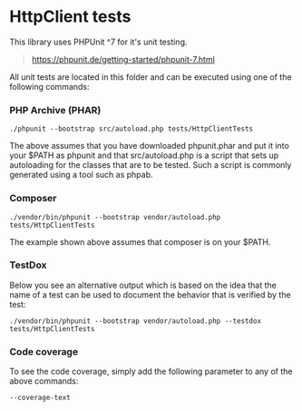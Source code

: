 # HttpClient tests

This library uses PHPUnit ^7 for it's unit testing.

> https://phpunit.de/getting-started/phpunit-7.html

All unit tests are located in this folder and can be executed using
one of the following commands:

### PHP Archive (PHAR)

```
./phpunit --bootstrap src/autoload.php tests/HttpClientTests
```

The above assumes that you have downloaded phpunit.phar and put it into your \$PATH as phpunit and that src/autoload.php is a script that sets up autoloading for the classes that are to be tested. Such a script is commonly generated using a tool such as phpab.

### Composer

```
./vendor/bin/phpunit --bootstrap vendor/autoload.php tests/HttpClientTests
```

The example shown above assumes that composer is on your \$PATH.

### TestDox

Below you see an alternative output which is based on the idea that the name of a test can be used to document the behavior that is verified by the test:

```
./vendor/bin/phpunit --bootstrap vendor/autoload.php --testdox tests/HttpClientTests
```

### Code coverage

To see the code coverage, simply add the following parameter to any of the above commands:

```ps
--coverage-text
```
